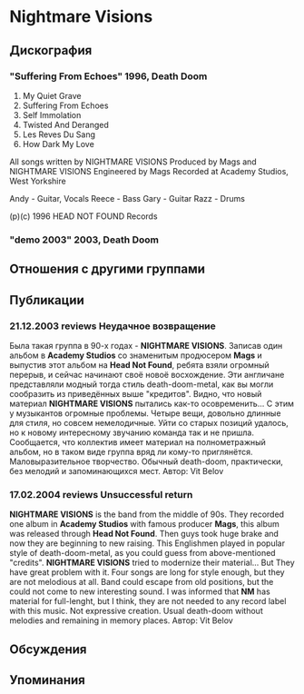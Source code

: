 # Nightmare Visions



## Дискография

### "Suffering From Echoes" 1996, Death Doom

1. My Quiet Grave
2. Suffering From Echoes
3. Self Immolation
4. Twisted And Deranged
5. Les Reves Du Sang
6. How Dark My Love

All songs written by NIGHTMARE
VISIONS
Produced by Mags and NIGHTMARE
VISIONS
Engineered by Mags
Recorded at Academy Studios, West
Yorkshire

Andy - Guitar, Vocals
Reece - Bass
Gary - Guitar
Razz - Drums

(p)(c) 1996 HEAD NOT FOUND Records

### "demo 2003" 2003, Death Doom




## Отношения с другими группами


## Публикации

### 21.12.2003 reviews Неудачное возвращение

Была такая группа в 90-х годах - <B>NIGHTMARE VISIONS</B>. Записав один альбом в <B>Academy Studios</B> со знаменитым продюсером <B>Mags</B> и выпустив этот альбом на <B>Head Not Found</B>, ребята взяли огромный перерыв, и сейчас начинают своё новоё восхождение. Эти англичане представляли модный тогда стиль death-doom-metal, как вы могли сообразить из приведённых выше "кредитов". Видно, что новый материал <B>NIGHTMARE VISIONS</B> пытались как-то осовременить... С этим у музыкантов огромные проблемы. Четыре вещи, довольно длинные для стиля, но совсем немелодичные. Уйти со старых позиций удалось, но к новому интересному звучанию команда так и не пришла. Сообщается, что коллектив имеет материал на полнометражный альбом, но в таком виде группа вряд ли кому-то приглянётся. Маловыразительное творчество. Обычный death-doom, практически, без мелодий и запоминающихся мест.
Автор: Vit Belov

### 17.02.2004 reviews Unsuccessful return

<B>NIGHTMARE VISIONS</B> is the band from the middle of 90s. They recorded one album in <B>Academy Studios</B> with famous producer <B>Mags</B>, this album was released through <B>Head Not Found</B>. Then guys took huge brake and now they are beginning to new raising. This Englishmen played in popular style of death-doom-metal, as you could guess from above-mentioned "credits". <B>NIGHTMARE VISIONS</B> tried to modernize their material... But They have great problem with it. Four songs are long for style enough, but they are not melodious at all. Band could escape from old positions, but the could not come to new interesting sound. I was informed that <B>NM</B> has material for full-lenght, but I think, they are not&nbsp;needed to&nbsp;any record label with&nbsp;this music. Not expressive creation. Usual death-doom without melodies and remaining in memory places.
Автор: Vit Belov


## Обсуждения


## Упоминания

